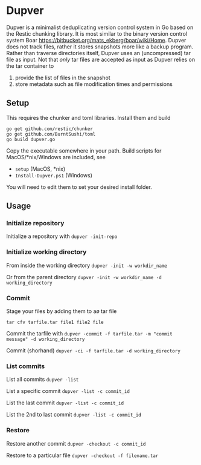 # Dupver
Dupver is a minimalist deduplicating version control system in Go based on 
the Restic chunking library. It is most similar to the binary
version control system Boar https://bitbucket.org/mats_ekberg/boar/wiki/Home.
Dupver does not track files, rather it stores snapshots more like
a backup program. Rather than traverse directories itself, Dupver
uses an (uncompressed) tar file as input. Not that *only* tar files
are accepted as input as Dupver relies on the tar container to
 1. provide the list of files in the snapshot
 2. store metadata such as file modification times and permissions


## Setup
This requires the chunker and toml libraries. Install them and build
```
go get github.com/restic/chunker
go get github.com/BurntSushi/toml
go build dupver.go
```

Copy the executable somewhere in your path. Build scripts for 
MacOS/*nix/Windows are included, see

* `setup` (MacOS, *nix)
* `Install-Dupver.ps1` (Windows)

You will need to edit them to set your desired install folder.

## Usage

### Initialize repository
Initialize a repository with
`dupver -init-repo`

### Initialize working directory
From inside the working directory
`dupver -init -w workdir_name`

Or from the parent directory
`dupver -init -w workdir_name -d working_directory`

### Commit
Stage your files by adding them to aø tar file

`tar cfv tarfile.tar file1 file2 file`

Commit the tarfile with
`dupver -commit -f tarfile.tar -m "commit message" -d working_directory`

Commit (shorhand)
`dupver -ci -f tarfile.tar -d working_directory`

### List commits
List all commits
`dupver -list`

List a specific commit
`dupver -list -c commit_id`

List the last commit
`dupver -list -c commit_id`

List the 2nd to last commit
`dupver -list -c commit_id`

### Restore
Restore another commit
`dupver -checkout -c commit_id`

Restore to a particular file
`dupver -checkout -f filename.tar`
